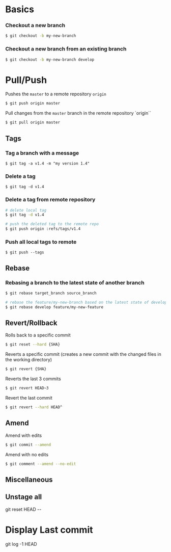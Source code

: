 # Basics

### Checkout a new branch

````bash
$ git checkout -b my-new-branch
````

### Checkout a new branch from an existing branch

````bash
$ git checkout -b my-new-branch develop
````

# Pull/Push

Pushes the `master` to a remote repository `origin`

````bash
$ git push origin master
````

Pull changes from the `master` branch in the remote repository `origin``

````bash
$ git pull origin master
````

## Tags

### Tag a branch with a message

````
$ git tag -a v1.4 -m "my version 1.4"
````

### Delete a tag

````
$ git tag -d v1.4
````

### Delete a tag from remote repository

````bash
# delete local tag
$ git tag -d v1.4

# push the deleted tag to the remote repo
$ git push origin :refs/tags/v1.4
````

### Push all local tags to remote

````
$ git push --tags
````
## Rebase

### Rebasing a branch to the latest state of another branch

````bash
$ git rebase target_branch source_branch

# rebase the feature/my-new-branch based on the latest state of develop
$ git rebase develop feature/my-new-feature
````

## Revert/Rollback

Rolls back to a specific commit

````bash
$ git reset --hard {SHA}
````

Reverts a specific commit (creates a new commit with the changed files in the working directory)

````bash
$ git revert {SHA}
````

Reverts the last 3 commits

````bash
$ git revert HEAD~3
````

Revert the last commit

````bash
$ git revert --hard HEAD^
````

## Amend

Amend with edits

````bash
$ git commit --amend
````

Amend with no edits

````bash
$ git comment --amend --no-edit
````

## Miscellaneous

## Unstage all

git reset HEAD --

# Display Last commit

git log -1 HEAD
